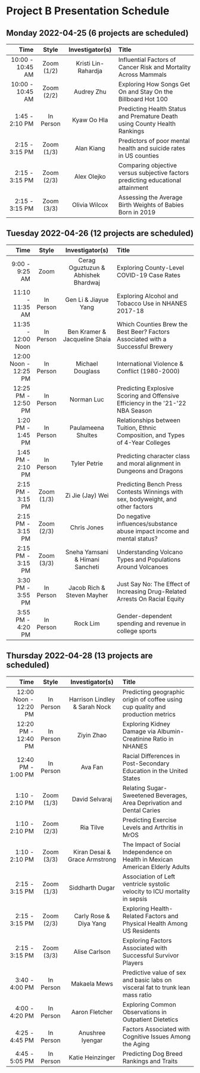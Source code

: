 # Project B Presentation Schedule

## Monday 2022-04-25 (6 projects are scheduled)

Time | Style | Investigator(s) | Title
---: | :---: | :-------------: | :--------------------
10:00 - 10:45 AM | Zoom (1/2) | Kristi Lin-Rahardja | Influential Factors of Cancer Risk and Mortality Across Mammals
10:00 - 10:45 AM | Zoom (2/2) | Audrey Zhu | Exploring How Songs Get On and Stay On the Billboard Hot 100
1:45 - 2:10 PM | In Person | Kyaw Oo Hla | Predicting Health Status and Premature Death using County Health Rankings
2:15 - 3:15 PM | Zoom (1/3) | Alan Kiang | Predictors of poor mental health and suicide rates in US counties
2:15 - 3:15 PM | Zoom (2/3) | Alex Olejko | Comparing objective versus subjective factors predicting educational attainment
2:15 - 3:15 PM | Zoom (3/3) | Olivia Wilcox | Assessing the Average Birth Weights of Babies Born in 2019

## Tuesday 2022-04-26 (12 projects are scheduled)

Time | Style | Investigator(s) | Title
---: | :---: | :-------------: | :--------------------
9:00 - 9:25 AM | Zoom | Cerag Oguztuzun & Abhishek Bhardwaj | Exploring County-Level COVID-19 Case Rates
11:10 - 11:35 AM | In Person | Gen Li & Jiayue Yang | Exploring Alcohol and Tobacco Use in NHANES 2017-18
11:35 - 12:00 Noon | In Person | Ben Kramer & Jacqueline Shaia | Which Counties Brew the Best Beer? Factors Associated with a Successful Brewery
12:00 Noon - 12:25 PM | In Person | Michael Douglass | International Violence & Conflict (1980-2000)
12:25 PM - 12:50 PM | In Person | Norman Luc | Predicting Explosive Scoring and Offensive Efficiency in the '21-'22 NBA Season
1:20 PM - 1:45 PM | In Person | Paulameena Shultes | Relationships between Tuition, Ethnic Composition, and Types of 4-Year Colleges
1:45 PM - 2:10 PM | In Person | Tyler Petrie | Predicting character class and moral alignment in Dungeons and Dragons
2:15 PM - 3:15 PM | Zoom (1/3) | Zi Jie (Jay) Wei | Predicting Bench Press Contests Winnings with sex, bodyweight, and other factors
2:15 PM - 3:15 PM | Zoom (2/3) | Chris Jones | Do negative influences/substance abuse impact income and mental status?
2:15 PM - 3:15 PM | Zoom (3/3) | Sneha Yamsani & Himani Sancheti | Understanding Volcano Types and Populations Around Volcanoes
3:30 PM - 3:55 PM | In Person | Jacob Rich & Steven Mayher | Just Say No: The Effect of Increasing Drug-Related Arrests On Racial Equity
3:55 PM - 4:20 PM | In Person | Rock Lim | Gender-dependent spending and revenue in college sports

## Thursday 2022-04-28 (13 projects are scheduled)

Time | Style | Investigator(s) | Title
---: | :---: | :-------------: | :--------------------
12:00 Noon - 12:20 PM | In Person | Harrison Lindley & Sarah Nock | Predicting geographic origin of coffee using cup quality and production metrics
12:20 PM - 12:40 PM | In Person | Ziyin Zhao | Exploring Kidney Damage via Albumin-Creatinine Ratio in NHANES
12:40 PM - 1:00 PM | In Person | Ava Fan | Racial Differences in Post-Secondary Education in the United States
1:10 - 2:10 PM | Zoom (1/3) | David Selvaraj | Relating Sugar-Sweetened Beverages, Area Deprivation and Dental Caries
1:10 - 2:10 PM | Zoom (2/3) | Ria Tilve | Predicting Exercise Levels and Arthritis in MrOS
1:10 - 2:10 PM | Zoom (3/3) | Kiran Desai & Grace Armstrong | The Impact of Social Independence on Health in Mexican American Elderly Adults
2:15 - 3:15 PM | Zoom (1/3) | Siddharth Dugar | Association of Left ventricle systolic velocity to ICU mortality in sepsis
2:15 - 3:15 PM | Zoom (2/3) | Carly Rose & Diya Yang | Exploring Health-Related Factors and Physical Health Among US Residents
2:15 - 3:15 PM | Zoom (3/3) | Alise Carlson | Exploring Factors Associated with Successful Survivor Players
3:40 - 4:00 PM | In Person | Makaela Mews | Predictive value of sex and basic labs on visceral fat to trunk lean mass ratio
4:00 - 4:20 PM | In Person | Aaron Fletcher | Exploring Common Observations in Outpatient Dietetics
4:25 - 4:45 PM | In Person | Anushree Iyengar | Factors Associated with Cognitive Issues Among the Aging
4:45 - 5:05 PM | In Person | Katie Heinzinger | Predicting Dog Breed Rankings and Traits
